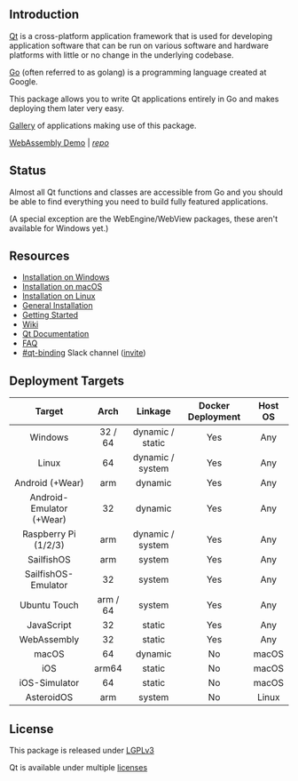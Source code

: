 Introduction
------------

[Qt](https://en.wikipedia.org/wiki/Qt_(software)) is a cross-platform application framework that is used for developing application software that can be run on various software and hardware platforms with little or no change in the underlying codebase.

[Go](https://en.wikipedia.org/wiki/Go_(programming_language)) (often referred to as golang) is a programming language created at Google.

This package allows you to write Qt applications entirely in Go and makes deploying them later very easy.

[Gallery](https://github.com/ArtMares/qt/wiki/Gallery) of applications making use of this package.

[WebAssembly Demo](https://therecipe.github.io/widgets_playground) | *[repo](https://github.com/therecipe/widgets_playground)*

Status
------

Almost all Qt functions and classes are accessible from Go and you should be able to find everything you need to build fully featured applications.

(A special exception are the WebEngine/WebView packages, these aren't available for Windows yet.)

Resources
---------

-	[Installation on Windows](https://github.com/ArtMares/qt/wiki/Installation-on-Windows)
-	[Installation on macOS](https://github.com/ArtMares/qt/wiki/Installation-on-macOS)
-	[Installation on Linux](https://github.com/ArtMares/qt/wiki/Installation-on-Linux)
-	[General Installation](https://github.com/ArtMares/qt/wiki/Installation)
-	[Getting Started](https://github.com/ArtMares/qt/wiki/Getting-Started)
-	[Wiki](https://github.com/ArtMares/qt/wiki)
-	[Qt Documentation](https://doc.qt.io/qt-5/classes.html)
-	[FAQ](https://github.com/ArtMares/qt/wiki/FAQ)
-	[#qt-binding](https://gophers.slack.com/messages/qt-binding/details) Slack channel ([invite](https://invite.slack.golangbridge.org)\)

Deployment Targets
------------------

| Target                   | Arch     | Linkage          | Docker Deployment | Host OS |
|:------------------------:|:--------:|:----------------:|:-----------------:|:-------:|
|         Windows          | 32 / 64  | dynamic / static |        Yes        |   Any   |
|          Linux           |    64    | dynamic / system |        Yes        |   Any   |
|     Android (+Wear)      |   arm    |     dynamic      |        Yes        |   Any   |
| Android-Emulator (+Wear) |    32    |     dynamic      |        Yes        |   Any   |
|   Raspberry Pi (1/2/3)   |   arm    | dynamic / system |        Yes        |   Any   |
|        SailfishOS        |   arm    |      system      |        Yes        |   Any   |
|   SailfishOS-Emulator    |    32    |      system      |        Yes        |   Any   |
|       Ubuntu Touch       | arm / 64 |      system      |        Yes        |   Any   |
|        JavaScript        |    32    |      static      |        Yes        |   Any   |
|       WebAssembly        |    32    |      static      |        Yes        |   Any   |
|          macOS           |    64    |     dynamic      |        No         |  macOS  |
|           iOS            |  arm64   |      static      |        No         |  macOS  |
|      iOS-Simulator       |    64    |      static      |        No         |  macOS  |
|        AsteroidOS        |   arm    |      system      |        No         |  Linux  |

License
-------

This package is released under [LGPLv3](https://opensource.org/licenses/LGPL-3.0)

Qt is available under multiple [licenses](https://www.qt.io/licensing)
